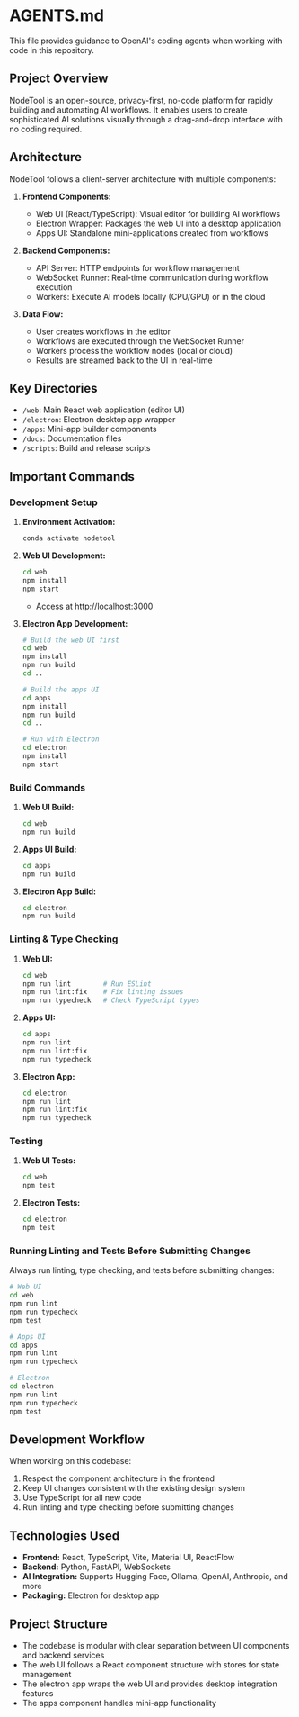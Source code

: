 # AGENTS.md

This file provides guidance to OpenAI's coding agents when working with code in this repository.

## Project Overview

NodeTool is an open-source, privacy-first, no-code platform for rapidly building and automating AI workflows. It enables users to create sophisticated AI solutions visually through a drag-and-drop interface with no coding required.

## Architecture

NodeTool follows a client-server architecture with multiple components:

1. **Frontend Components:**
   - Web UI (React/TypeScript): Visual editor for building AI workflows
   - Electron Wrapper: Packages the web UI into a desktop application
   - Apps UI: Standalone mini-applications created from workflows

2. **Backend Components:**
   - API Server: HTTP endpoints for workflow management
   - WebSocket Runner: Real-time communication during workflow execution
   - Workers: Execute AI models locally (CPU/GPU) or in the cloud

3. **Data Flow:**
   - User creates workflows in the editor
   - Workflows are executed through the WebSocket Runner
   - Workers process the workflow nodes (local or cloud)
   - Results are streamed back to the UI in real-time

## Key Directories

- `/web`: Main React web application (editor UI)
- `/electron`: Electron desktop app wrapper
- `/apps`: Mini-app builder components
- `/docs`: Documentation files
- `/scripts`: Build and release scripts

## Important Commands

### Development Setup

1. **Environment Activation:**
   ```bash
   conda activate nodetool
   ```

2. **Web UI Development:**
   ```bash
   cd web
   npm install
   npm start
   ```
   - Access at http://localhost:3000

3. **Electron App Development:**
   ```bash
   # Build the web UI first
   cd web
   npm install
   npm run build
   cd ..
   
   # Build the apps UI
   cd apps
   npm install
   npm run build
   cd ..
   
   # Run with Electron
   cd electron
   npm install
   npm start
   ```

### Build Commands

1. **Web UI Build:**
   ```bash
   cd web
   npm run build
   ```

2. **Apps UI Build:**
   ```bash
   cd apps
   npm run build
   ```

3. **Electron App Build:**
   ```bash
   cd electron
   npm run build
   ```

### Linting & Type Checking

1. **Web UI:**
   ```bash
   cd web
   npm run lint        # Run ESLint
   npm run lint:fix    # Fix linting issues
   npm run typecheck   # Check TypeScript types
   ```

2. **Apps UI:**
   ```bash
   cd apps
   npm run lint
   npm run lint:fix
   npm run typecheck
   ```

3. **Electron App:**
   ```bash
   cd electron
   npm run lint
   npm run lint:fix
   npm run typecheck
   ```

### Testing

1. **Web UI Tests:**
   ```bash
   cd web
   npm test
   ```

2. **Electron Tests:**
   ```bash
   cd electron
   npm test
   ```

### Running Linting and Tests Before Submitting Changes

Always run linting, type checking, and tests before submitting changes:

```bash
# Web UI
cd web
npm run lint
npm run typecheck
npm test

# Apps UI
cd apps
npm run lint
npm run typecheck

# Electron
cd electron
npm run lint
npm run typecheck
npm test
```

## Development Workflow

When working on this codebase:

1. Respect the component architecture in the frontend
2. Keep UI changes consistent with the existing design system
3. Use TypeScript for all new code
4. Run linting and type checking before submitting changes

## Technologies Used

- **Frontend:** React, TypeScript, Vite, Material UI, ReactFlow
- **Backend:** Python, FastAPI, WebSockets
- **AI Integration:** Supports Hugging Face, Ollama, OpenAI, Anthropic, and more
- **Packaging:** Electron for desktop app

## Project Structure

- The codebase is modular with clear separation between UI components and backend services
- The web UI follows a React component structure with stores for state management
- The electron app wraps the web UI and provides desktop integration features
- The apps component handles mini-app functionality